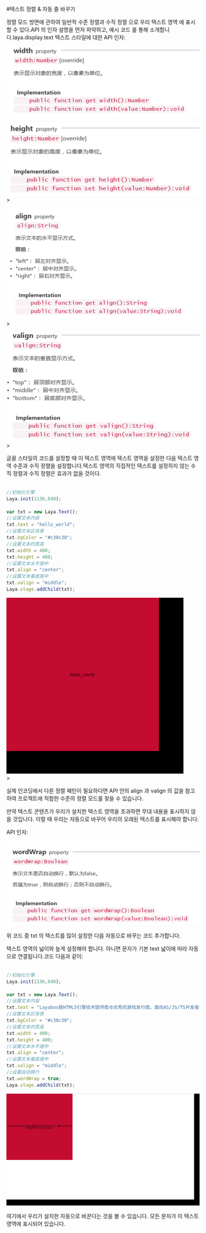 #텍스트 정렬 & 자동 줄 바꾸기

정렬 모드 방면에 관하여 일반적 수준 정렬과 수직 정렬 으로 우리 텍스트 영역 에 표시 할 수 있다.API 의 인자 설명을 먼저 파악하고, 예시 코드 를 통해 소개합니다.laya.display.text 텍스트 스타일에 대한 API 인자:

![1](img/1.png)</br>



![2](img/2.png)</br>>

![3](img/3.png)</br>>

![4](img/4.png)</br>>

글꼴 스타일의 코드를 설정할 때 이 텍스트 영역에 텍스트 영역을 설정한 다음 텍스트 영역 수준과 수직 정렬을 설정합니다.텍스트 영역의 직접적인 텍스트를 설정하지 않는 수직 정렬과 수직 정렬은 효과가 없을 것이다.


```javascript

//初始化引擎
Laya.init(1136,640);

var txt = new Laya.Text();
//设置文本内容
txt.text = "hello_world";
//设置文本区背景
txt.bgColor = "#c30c30";
//设置文本的宽高
txt.width = 400;
txt.height = 400;
//设置文本水平居中
txt.align = "center";
//设置文本垂直居中
txt.valign = "middle";
Laya.stage.addChild(txt);
```


![5](img/5.png)</br>>

실제 인코딩에서 다른 정렬 패턴이 필요하다면 API 안의 align 과 valign 의 값을 참고하여 프로젝트에 적합한 수준의 정렬 모드를 찾을 수 있습니다.

만약 텍스트 콘텐츠가 우리가 설치한 텍스트 영역을 초과하면 무대 내용을 표시하지 않을 것입니다. 이럴 때 우리는 자동으로 바꾸어 우리의 오래된 텍스트를 표시해야 합니다.

API 인자:

![6](img/6.png)</br>


위 코드 중 txt 의 텍스트를 많이 설정한 다음 자동으로 바꾸는 코드 추가합니다.

텍스트 영역의 넓이와 높게 설정해야 합니다. 아니면 문자가 기본 text 넓이에 따라 자동으로 연결됩니다.코드 다음과 같이:


```javascript

//初始化引擎
Laya.init(1136,640);

var txt = new Laya.Text();
//设置文本内容
txt.text = "Layabox是HTML5引擎技术提供商与优秀的游戏发行商，面向AS/JS/TS开发者提供HTML5开发技术方案！";
//设置文本区背景
txt.bgColor = "#c30c30";
//设置文本的宽高
txt.width = 400;
txt.height = 400;
//设置文本水平居中
txt.align = "center";
//设置文本垂直居中
txt.valign = "middle";
//设置自动换行
txt.wordWrap = true;
Laya.stage.addChild(txt);
```


![7](img/7.png)</br>


여기에서 우리가 설치한 자동으로 바꾼다는 것을 볼 수 있습니다. 모든 문자가 이 텍스트 영역에 표시되어 있습니다.